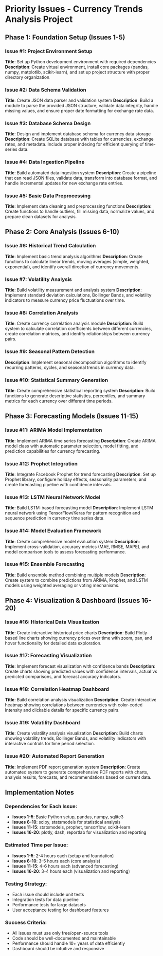 # Priority Issues - Currency Trends Analysis Project

## Phase 1: Foundation Setup (Issues 1-5)

### Issue #1: Project Environment Setup
**Title**: Set up Python development environment with required dependencies
**Description**: Create virtual environment, install core packages (pandas, numpy, matplotlib, scikit-learn), and set up project structure with proper directory organization.

### Issue #2: Data Schema Validation
**Title**: Create JSON data parser and validation system
**Description**: Build a module to parse the provided JSON structure, validate data integrity, handle missing values, and ensure proper date formatting for exchange rate data.

### Issue #3: Database Schema Design
**Title**: Design and implement database schema for currency data storage
**Description**: Create SQLite database with tables for currencies, exchange rates, and metadata. Include proper indexing for efficient querying of time-series data.

### Issue #4: Data Ingestion Pipeline
**Title**: Build automated data ingestion system
**Description**: Create a pipeline that can read JSON files, validate data, transform into database format, and handle incremental updates for new exchange rate entries.

### Issue #5: Basic Data Preprocessing
**Title**: Implement data cleaning and preprocessing functions
**Description**: Create functions to handle outliers, fill missing data, normalize values, and prepare clean datasets for analysis.

## Phase 2: Core Analysis (Issues 6-10)

### Issue #6: Historical Trend Calculation
**Title**: Implement basic trend analysis algorithms
**Description**: Create functions to calculate linear trends, moving averages (simple, weighted, exponential), and identify overall direction of currency movements.

### Issue #7: Volatility Analysis
**Title**: Build volatility measurement and analysis system
**Description**: Implement standard deviation calculations, Bollinger Bands, and volatility indicators to measure currency price fluctuations over time.

### Issue #8: Correlation Analysis
**Title**: Create currency correlation analysis module
**Description**: Build system to calculate correlation coefficients between different currencies, create correlation matrices, and identify relationships between currency pairs.

### Issue #9: Seasonal Pattern Detection
**Description**: Implement seasonal decomposition algorithms to identify recurring patterns, cycles, and seasonal trends in currency data.

### Issue #10: Statistical Summary Generation
**Title**: Create comprehensive statistical reporting system
**Description**: Build functions to generate descriptive statistics, percentiles, and summary metrics for each currency over different time periods.

## Phase 3: Forecasting Models (Issues 11-15)

### Issue #11: ARIMA Model Implementation
**Title**: Implement ARIMA time series forecasting
**Description**: Create ARIMA model class with automatic parameter selection, model fitting, and prediction capabilities for currency forecasting.

### Issue #12: Prophet Integration
**Title**: Integrate Facebook Prophet for trend forecasting
**Description**: Set up Prophet library, configure holiday effects, seasonality parameters, and create forecasting pipeline with confidence intervals.

### Issue #13: LSTM Neural Network Model
**Title**: Build LSTM-based forecasting model
**Description**: Implement LSTM neural network using TensorFlow/Keras for pattern recognition and sequence prediction in currency time series data.

### Issue #14: Model Evaluation Framework
**Title**: Create comprehensive model evaluation system
**Description**: Implement cross-validation, accuracy metrics (MAE, RMSE, MAPE), and model comparison tools to assess forecasting performance.

### Issue #15: Ensemble Forecasting
**Title**: Build ensemble method combining multiple models
**Description**: Create system to combine predictions from ARIMA, Prophet, and LSTM models using weighted averaging or voting mechanisms.

## Phase 4: Visualization & Dashboard (Issues 16-20)

### Issue #16: Historical Data Visualization
**Title**: Create interactive historical price charts
**Description**: Build Plotly-based line charts showing currency prices over time with zoom, pan, and hover functionality for detailed data exploration.

### Issue #17: Forecasting Visualization
**Title**: Implement forecast visualization with confidence bands
**Description**: Create charts showing predicted values with confidence intervals, actual vs predicted comparisons, and forecast accuracy indicators.

### Issue #18: Correlation Heatmap Dashboard
**Title**: Build correlation analysis visualization
**Description**: Create interactive heatmap showing correlations between currencies with color-coded intensity and clickable details for specific currency pairs.

### Issue #19: Volatility Dashboard
**Title**: Create volatility analysis visualization
**Description**: Build charts showing volatility trends, Bollinger Bands, and volatility indicators with interactive controls for time period selection.

### Issue #20: Automated Report Generation
**Title**: Implement PDF report generation system
**Description**: Create automated system to generate comprehensive PDF reports with charts, analysis results, forecasts, and recommendations based on current data.

## Implementation Notes

### Dependencies for Each Issue:
- **Issues 1-5**: Basic Python setup, pandas, numpy, sqlite3
- **Issues 6-10**: scipy, statsmodels for statistical analysis
- **Issues 11-15**: statsmodels, prophet, tensorflow, scikit-learn
- **Issues 16-20**: plotly, dash, reportlab for visualization and reporting

### Estimated Time per Issue:
- **Issues 1-5**: 2-4 hours each (setup and foundation)
- **Issues 6-10**: 3-5 hours each (core analysis)
- **Issues 11-15**: 4-6 hours each (advanced forecasting)
- **Issues 16-20**: 3-4 hours each (visualization and reporting)

### Testing Strategy:
- Each issue should include unit tests
- Integration tests for data pipeline
- Performance tests for large datasets
- User acceptance testing for dashboard features

### Success Criteria:
- All issues must use only free/open-source tools
- Code should be well-documented and maintainable
- Performance should handle 10+ years of data efficiently
- Dashboard should be intuitive and responsive
